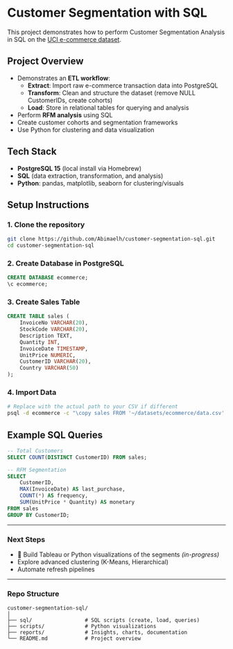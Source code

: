 # Customer Segmentation with SQL

This project demonstrates how to perform Customer Segmentation Analysis in SQL on the [UCI e-commerce dataset](https://archive.ics.uci.edu/dataset/352/online+retail). 

## Project Overview
- Demonstrates an **ETL workflow**:
  - **Extract**: Import raw e-commerce transaction data into PostgreSQL
  - **Transform**: Clean and structure the dataset (remove NULL CustomerIDs, create cohorts)
  - **Load**: Store in relational tables for querying and analysis
- Perform **RFM analysis** using SQL  
- Create customer cohorts and segmentation frameworks  
- Use Python for clustering and data visualization  

## Tech Stack
- **PostgreSQL 15** (local install via Homebrew)
- **SQL** (data extraction, transformation, and analysis)
- **Python**: pandas, matplotlib, seaborn for clustering/visuals 

## Setup Instructions

### 1. Clone the repository
```bash
git clone https://github.com/Abimaelh/customer-segmentation-sql.git
cd customer-segmentation-sql
```
### 2. Create Database in PostgreSQL
```sql
CREATE DATABASE ecommerce;
\c ecommerce;
```
### 3. Create Sales Table
```sql
CREATE TABLE sales (
    InvoiceNo VARCHAR(20),
    StockCode VARCHAR(20),
    Description TEXT,
    Quantity INT,
    InvoiceDate TIMESTAMP,
    UnitPrice NUMERIC,
    CustomerID VARCHAR(20),
    Country VARCHAR(50)
);
```

### 4. Import Data
```bash
# Replace with the actual path to your CSV if different
psql -d ecommerce -c "\copy sales FROM '~/datasets/ecommerce/data.csv' CSV HEADER;"
```
## Example SQL Queries
```sql
-- Total Customers
SELECT COUNT(DISTINCT CustomerID) FROM sales;
```
```sql
-- RFM Segmentation
SELECT
    CustomerID,
    MAX(InvoiceDate) AS last_purchase,
    COUNT(*) AS frequency,
    SUM(UnitPrice * Quantity) AS monetary
FROM sales
GROUP BY CustomerID;
```
---
### Next Steps
* 🚧 Build Tableau or Python visualizations of the segments *(in-progress)*
* Explore advanced clustering (K-Means, Hierarchical)
* Automate refresh pipelines
---
### Repo Structure
```
customer-segmentation-sql/
│
├── sql/                 # SQL scripts (create, load, queries)
├── scripts/             # Python visualizations
├── reports/             # Insights, charts, documentation
└── README.md            # Project overview
```